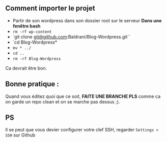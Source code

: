 Comment importer le projet
--

* Partir de son wordpress dans son dossier root sur le serveur
**Dans une fenêtre bash**
* `rm -rf wp-content`
* `git clone git@github.com:Baldrani/Blog-Wordpress.git``
* `cd Blog-Wordpress*
* `mv * ../`
* `cd ..`
* `rm -rf Blog-Wordpress`

Ca devrait être bon.

Bonne pratique : 
--
Quand vous éditez quoi que ce soit, **FAITE UNE BRANCHE PLS** comme ca on garde un repo clean et on se marche pas dessus ;).


PS
--
Il se peut que vous devier configurer votre clef SSH, regarder `Settings > SSH` sur Github
